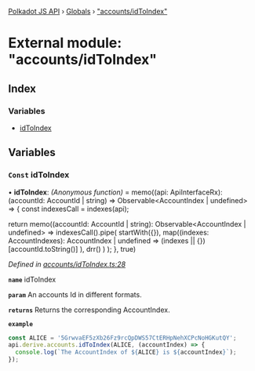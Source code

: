 [Polkadot JS API](../README.md) › [Globals](../globals.md) › ["accounts/idToIndex"](_accounts_idtoindex_.md)

# External module: "accounts/idToIndex"

## Index

### Variables

* [idToIndex](_accounts_idtoindex_.md#const-idtoindex)

## Variables

### `Const` idToIndex

• **idToIndex**: *(Anonymous function)* =  memo((api: ApiInterfaceRx): (accountId: AccountId | string) => Observable<AccountIndex | undefined> => {
  const indexesCall = indexes(api);

  return memo((accountId: AccountId | string): Observable<AccountIndex | undefined> =>
    indexesCall().pipe(
      startWith({}),
      map((indexes: AccountIndexes): AccountIndex | undefined =>
        (indexes || {})[accountId.toString()]
      ),
      drr()
    )
  );
}, true)

*Defined in [accounts/idToIndex.ts:28](https://github.com/polkadot-js/api/blob/8d3cb72189/packages/api-derive/src/accounts/idToIndex.ts#L28)*

**`name`** idToIndex

**`param`** An accounts Id in different formats.

**`returns`** Returns the corresponding AccountIndex.

**`example`** 
<BR>

```javascript
const ALICE = '5GrwvaEF5zXb26Fz9rcQpDWS57CtERHpNehXCPcNoHGKutQY';
api.derive.accounts.idToIndex(ALICE, (accountIndex) => {
  console.log(`The AccountIndex of ${ALICE} is ${accountIndex}`);
});
```
